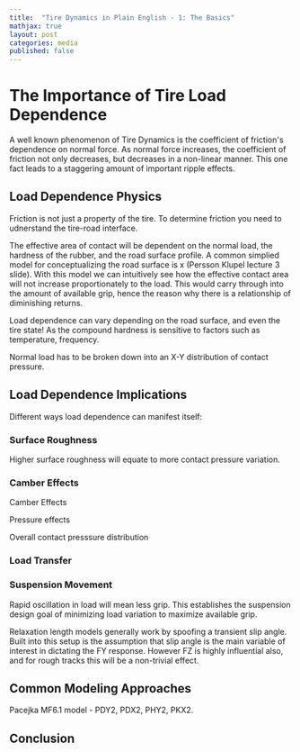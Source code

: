 ```yaml
---
title:  "Tire Dynamics in Plain English - 1: The Basics"
mathjax: true
layout: post
categories: media
published: false
---
```


# The Importance of Tire Load Dependence

A well known phenomenon of Tire Dynamics is the coefficient of friction's dependence on normal force. As normal force increases, the coefficient of friction not only decreases, but decreases in a non-linear manner. This one fact leads to a staggering amount of important ripple effects.  

## Load Dependence Physics
Friction is not just a property of the tire. To determine friction you need to udnerstand the tire-road interface.

The effective area of contact will be dependent on the normal load, the hardness of the rubber, and the road surface profile. A common simplied model for conceptualizing the road surface is x (Persson Klupel lecture 3 slide). With this model we can intuitively see how the effective contact area will not increase proportionately to the load. This would carry through into the amount of available grip, hence the reason why there is a relationship of diminishing returns.

Load dependence can vary depending on the road surface, and even the tire state! As the compound hardness is sensitive to factors such as temperature, frequency.

Normal load has to be broken down into an X-Y distribution of contact pressure.

## Load Dependence Implications
Different ways load dependence can manifest itself:

### Surface Roughness
Higher surface roughness will equate to more contact pressure variation.

### Camber Effects
Camber Effects

Pressure effects

Overall contact presssure distribution

### Load Transfer


### Suspension Movement
Rapid oscillation in load will mean less grip. This establishes the suspension design goal of minimizing load variation to maximize available grip.

Relaxation length models generally work by spoofing a transient slip angle. Built into this setup is the assumption that slip angle is the main variable of interest in dictating the FY response. However FZ is highly influential also, and for rough tracks this will be a non-trivial effect.

## Common Modeling Approaches
Pacejka MF6.1 model - PDY2, PDX2, PHY2, PKX2. 

## Conclusion





